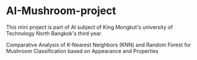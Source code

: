 # AI-Mushroom-project
This mini project is part of AI subject of King Mongkut's university of Technology North Bangkok's third year.

Comparative Analysis of K-Nearest Neighbors (KNN) and Random Forest for Mushroom Classification based on Appearance and Properties
